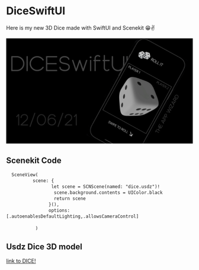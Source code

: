 # DiceSwiftUI
Here is my new 3D Dice made with SwiftUI and Scenekit 😁✌️

![Image of Dice](https://github.com/TheAppWizard/DiceSwiftUI/blob/main/dice.png)

## Scenekit Code
```
  SceneView(
          scene: {
                 let scene = SCNScene(named: "dice.usdz")!
                  scene.background.contents = UIColor.black
                  return scene
                }(),
                options: [.autoenablesDefaultLighting,.allowsCameraControl]
                
           )
```

## Usdz Dice 3D model 
[link to DICE!](https://poly.google.com/view/bA4lAfgNYjd)
